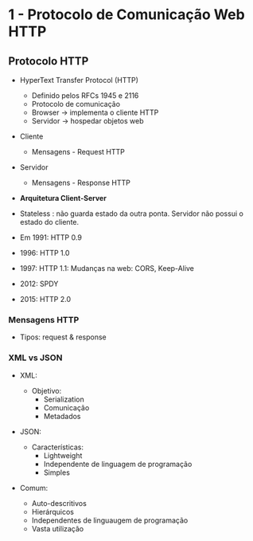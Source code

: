 # 1 - Protocolo de Comunicação Web HTTP

## Protocolo HTTP

-   HyperText Transfer Protocol (HTTP)

    -   Definido pelos RFCs 1945 e 2116
    -   Protocolo de comunicação
    -   Browser -> implementa o cliente HTTP
    -   Servidor -> hospedar objetos web

-   Cliente
    -   Mensagens - Request HTTP
-   Servidor

    -   Mensagens - Response HTTP

-   **Arquitetura Client-Server**
-   Stateless : não guarda estado da outra ponta. Servidor não possui o estado do cliente.

-   Em 1991: HTTP 0.9
-   1996: HTTP 1.0
-   1997: HTTP 1.1: Mudanças na web: CORS, Keep-Alive
-   2012: SPDY
-   2015: HTTP 2.0

### Mensagens HTTP

-   Tipos: request & response

### XML vs JSON

-   XML:
    -   Objetivo:
        -   Serialization
        -   Comunicação
        -   Metadados
-   JSON:

    -   Características:
        -   Lightweight
        -   Independente de linguagem de programação
        -   Simples

-   Comum:
    -   Auto-descritivos
    -   Hierárquicos
    -   Independentes de linguaugem de programação
    -   Vasta utilização


